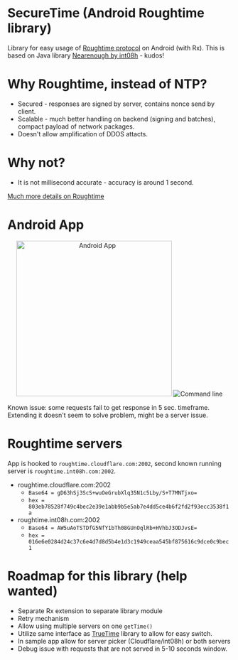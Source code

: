 # SecureTime (Android Roughtime library)

Library for easy usage of [Roughtime protocol](https://roughtime.googlesource.com/roughtime) on Android (with Rx). This is based on Java library [Nearenough by int08h](https://github.com/int08h/nearenough) - kudos!

# Why Roughtime, instead of NTP?

* Secured - responses are signed by server, contains nonce send by client.
* Scalable - much better handling on backend (signing and batches), compact payload of network packages.
* Doesn't allow amplification of DDOS attacts.

# Why not?

* It is not millisecond accurate - accuracy is around 1 second.

[Much more details on Roughtime](https://int08h.com/post/to-catch-a-lying-timeserver/)

# Android App

<p align="center">
  <img src="https://github.com/tajchert/securetime/blob/master/assets/android_app_screen.png?raw=true" width="350" title="Android App">
  <img src="https://github.com/tajchert/securetime/blob/master/assets/roughtime.png?raw=true" alt="Command line">
</p>
Known issue: some requests fail to get response in 5 sec. timeframe. Extending it doesn't seem to solve problem, might be a server issue.

# Roughtime servers

App is hooked to `roughtime.cloudflare.com:2002`, second known running server is `roughtime.int08h.com:2002`.

* roughtime.cloudflare.com:2002
  * `Base64 = gD63hSj3ScS+wuOeGrubXlq35N1c5Lby/S+T7MNTjxo=`
  * `hex = 803eb78528f749c4bec2e39e1abb9b5e5ab7e4dd5ce4b6f2fd2f93ecc3538f1a`
* roughtime.int08h.com:2002
  * `Base64 = AW5uAoTSTDfG5NfY1bTh08GUnOqlRb+HVhbJ3ODJvsE=`
  * `hex = 016e6e0284d24c37c6e4d7d8d5b4e1d3c1949ceaa545bf875616c9dce0c9bec1`

# Roadmap for this library (help wanted)
* Separate Rx extension to separate library module
* Retry mechanism
* Allow using multiple servers on one `getTime()`
* Utilize same interface as [TrueTime](https://github.com/instacart/truetime-android) library to allow for easy switch.
* In sample app allow for server picker (Cloudflare/int08h) or both servers
* Debug issue with requests that are not served in 5-10 seconds window.
